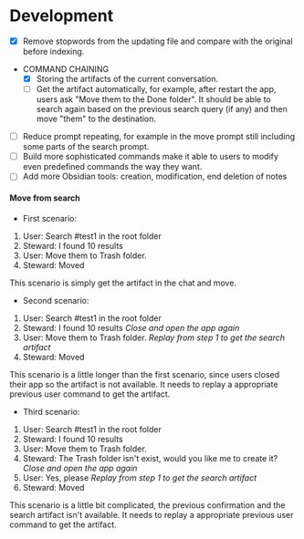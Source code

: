 # Development

- [x] Remove stopwords from the updating file and compare with the original before indexing.
- COMMAND CHAINING
  - [x] Storing the artifacts of the current conversation.
  - [ ] Get the artifact automatically, for example, after restart the app, users ask "Move them to the Done folder". It should be able to search again based on the previous search query (if any) and then move "them" to the destination.
- [ ] Reduce prompt repeating, for example in the move prompt still including some parts of the search prompt.
- [ ] Build more sophisticated commands make it able to users to modify even predefined commands the way they want.
- [ ] Add more Obsidian tools: creation, modification, end deletion of notes

#### Move from search

- First scenario:

1. User: Search #test1 in the root folder
2. Steward: I found 10 results
3. User: Move them to Trash folder.
4. Steward: Moved

This scenario is simply get the artifact in the chat and move.

- Second scenario:

1. User: Search #test1 in the root folder
2. Steward: I found 10 results
   _Close and open the app again_
3. User: Move them to Trash folder.
   _Replay from step 1 to get the search artifact_
4. Steward: Moved

This scenario is a little longer than the first scenario, since users closed their app so the artifact is not available. It needs to replay a appropriate previous user command to get the artifact.

- Third scenario:

1. User: Search #test1 in the root folder
2. Steward: I found 10 results
3. User: Move them to Trash folder.
4. Steward: The Trash folder isn't exist, would you like me to create it?
   _Close and open the app again_
5. User: Yes, please
   _Replay from step 1 to get the search artifact_
6. Steward: Moved

This scenario is a little bit complicated, the previous confirmation and the search artifact isn't available. It needs to replay a appropriate previous user command to get the artifact.
